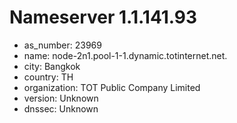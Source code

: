# Nameserver 1.1.141.93

* as_number: 23969
* name: node-2n1.pool-1-1.dynamic.totinternet.net.
* city: Bangkok
* country: TH
* organization: TOT Public Company Limited
* version: Unknown
* dnssec: Unknown
